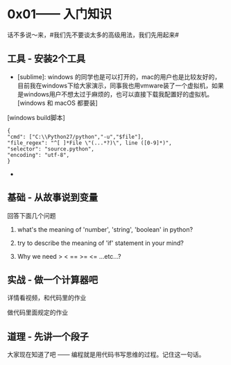 # 0x01—— 入门知识

话不多说～来，#我们先不要谈太多的高级用法，我们先用起来#

## 工具 - 安装2个工具

- [sublime]: windows 的同学也是可以打开的，mac的用户也是比较友好的，目前我在windows下给大家演示，同事我也用vmware装了一个虚拟机，如果是windows用户不想太过于麻烦的，也可以直接下载我配置好的虚拟机。 [windows 和 macOS 都要装]

[windows build脚本]
```
{
"cmd": ["C:\\Python27/python","-u","$file"],
"file_regex": "^[ ]*File \"(...*?)\", line ([0-9]*)",
"selector": "source.python",
"encoding": "utf-8",
}
```

- [python2.7]: 看视频


## 基础 - 从故事说到变量

回答下面几个问题

1. what's the meaning of 'number', 'string', 'boolean' in python? 

2. try to describe the meaning of 'if' statement in your mind?

3. Why we need > < ==  >= <= ...etc...?


## 实战 - 做一个计算器吧

详情看视频，和代码里的作业

做代码里面规定的作业

## 道理 - 先讲一个段子

大家现在知道了吧 —— 编程就是用代码书写思维的过程。记住这一句话。





